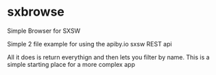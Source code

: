 sxbrowse
========

Simple Browser for SXSW

Simple 2 file example for using the apiby.io sxsw REST api


All it does is return everythign and then lets you filter by name. This is a simple starting place for a more complex app
